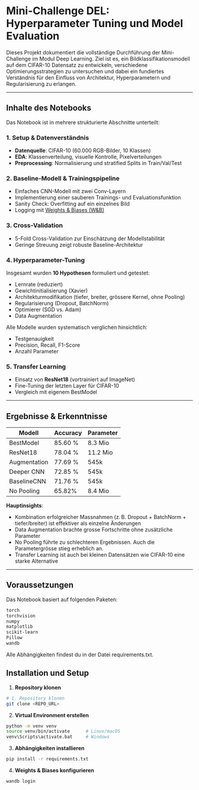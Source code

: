 # Mini-Challenge DEL: Hyperparameter Tuning und Model Evaluation

Dieses Projekt dokumentiert die vollständige Durchführung der Mini-Challenge im Modul Deep Learning. Ziel ist es, ein Bildklassifikationsmodell auf dem CIFAR-10 Datensatz zu entwickeln, verschiedene Optimierungsstrategien zu untersuchen und dabei ein fundiertes Verständnis für den Einfluss von Architektur, Hyperparametern und Regularisierung zu erlangen.

---

## Inhalte des Notebooks

Das Notebook ist in mehrere strukturierte Abschnitte unterteilt:

### 1. Setup & Datenverständnis
- **Datenquelle**: CIFAR-10 (60.000 RGB-Bilder, 10 Klassen)
- **EDA**: Klassenverteilung, visuelle Kontrolle, Pixelverteilungen
- **Preprocessing**: Normalisierung und stratified Splits in Train/Val/Test

### 2. Baseline-Modell & Trainingspipeline
- Einfaches CNN-Modell mit zwei Conv-Layern
- Implementierung einer sauberen Trainings- und Evaluationsfunktion
- Sanity Check: Overfitting auf ein einzelnes Bild
- Logging mit [Weights & Biases (W&B)](https://wandb.ai)

### 3. Cross-Validation
- 5-Fold Cross-Validation zur Einschätzung der Modellstabilität
- Geringe Streuung zeigt robuste Baseline-Architektur

### 4. Hyperparameter-Tuning
Insgesamt wurden **10 Hypothesen** formuliert und getestet:
- Lernrate (reduziert)
- Gewichtinitialisierung (Xavier)
- Architekturmodifikation (tiefer, breiter, grössere Kernel, ohne Pooling)
- Regularisierung (Dropout, BatchNorm)
- Optimierer (SGD vs. Adam)
- Data Augmentation

Alle Modelle wurden systematisch verglichen hinsichtlich:
- Testgenauigkeit
- Precision, Recall, F1-Score
- Anzahl Parameter

### 5. Transfer Learning
- Einsatz von **ResNet18** (vortrainiert auf ImageNet)
- Fine-Tuning der letzten Layer für CIFAR-10
- Vergleich mit eigenem BestModel

---

## Ergebnisse & Erkenntnisse

| Modell         | Accuracy | Parameter |
|----------------|----------|-----------|
| BestModel      | 85.60 %  | 8.3 Mio   |
| ResNet18       | 78.04 %  | 11.2 Mio  |
| Augmentation   | 77.69 %  | 545k      |
| Deeper CNN     | 72.85 %  | 545k      |
| BaselineCNN    | 71.76 %  | 545k      |
| No Pooling     | 65.82%   | 8.4 Mio   |

**Hauptinsights**:
- Kombination erfolgreicher Massnahmen (z. B. Dropout + BatchNorm + tiefer/breiter) ist effektiver als einzelne Änderungen
- Data Augmentation brachte grosse Fortschritte ohne zusätzliche Parameter
- No Pooling führte zu schlechteren Ergebnissen. Auch die Parametergrösse stieg erheblich an.
- Transfer Learning ist auch bei kleinen Datensätzen wie CIFAR-10 eine starke Alternative

---

## Voraussetzungen

Das Notebook basiert auf folgenden Paketen:

```bash
torch
torchvision
numpy
matplotlib
scikit-learn
Pillow
wandb
```

Alle Abhängigkeiten findest du in der Datei requirements.txt.

## Installation und Setup

1. **Repository klonen**  
```bash
# 1. Repository klonen
git clone <REPO_URL>
```
2. **Virtual Environment erstellen**
```bash
python -m venv venv
source venv/bin/activate      # Linux/macOS
venv\Scripts\activate.bat     # Windows
```

3. **Abhängigkeiten installieren**

```bash
pip install -r requirements.txt
```

4. **Weights & Biases konfigurieren**

```bash
wandb login
```